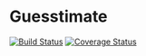# Guesstimate
[![Build Status](https://travis-ci.org/dev-no/Guesstimate.svg?branch=master)](https://travis-ci.org/dev-no/Guesstimate)
[![Coverage Status](https://coveralls.io/repos/dev-no/Guesstimate/badge.svg?branch=master&service=github)](https://coveralls.io/github/dev-no/Guesstimate?branch=master)